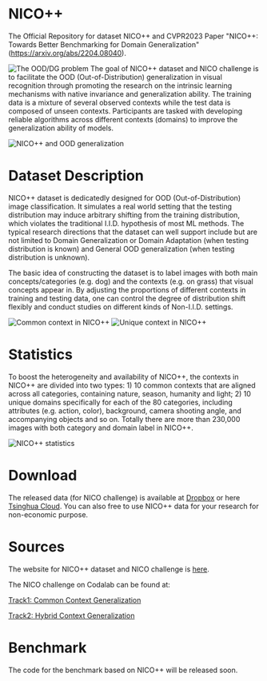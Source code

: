 # NICO++
The Official Repository for dataset NICO++ and CVPR2023 Paper "NICO++: Towards Better Benchmarking for Domain Generalization" (https://arxiv.org/abs/2204.08040).

![The OOD/DG problem](https://pic.imgdb.cn/item/62592ff2239250f7c5affdd6.jpg?raw=true "Title")
The goal of NICO++ dataset and NICO challenge is to facilitate the OOD (Out-of-Distribution) generalization in visual recognition through promoting the research on the intrinsic learning mechanisms with native invariance and generalization ability. The training data is a mixture of several observed contexts while the test data is composed of unseen contexts. Participants are tasked with developing reliable algorithms across different contexts (domains) to improve the generalization ability of models.

![NICO++ and OOD generalization](https://pic.imgdb.cn/item/625bc201239250f7c5a9893d.png?raw=true "Title")


# Dataset Description
NICO++ dataset is dedicatedly designed for OOD (Out-of-Distribution) image classification. It simulates a real world setting that the testing distribution may induce arbitrary shifting from the training distribution, which violates the traditional I.I.D. hypothesis of most ML methods. The typical research directions that the dataset can well support include but are not limited to Domain Generalization or Domain Adaptation (when testing distribution is known) and General OOD generalization (when testing distribution is unknown).

The basic idea of constructing the dataset is to label images with both main concepts/categories (e.g. dog) and the contexts (e.g. on grass) that visual concepts appear in. By adjusting the proportions of different contexts in training and testing data, one can control the degree of distribution shift flexibly and conduct studies on different kinds of Non-I.I.D. settings.


![Common context in NICO++](https://pic.imgdb.cn/item/62492a8727f86abb2a917846.png?raw=true "Title")
![Unique context in NICO++](https://pic.imgdb.cn/item/62492a8727f86abb2a91785d.png?raw=true "Title")


# Statistics
To boost the heterogeneity and availability of NICO++, the contexts in NICO++ are divided into two types: 1) 10 common contexts that are aligned across all categories, containing nature, season, humanity and light; 2) 10 unique domains specifically for each of the 80 categories, including attributes (e.g. action, color), background, camera shooting angle, and accompanying objects and so on. Totally there are more than 230,000 images with both category and domain label in NICO++.

![NICO++ statistics](https://pic.imgdb.cn/item/625f9bf9239250f7c573ffa5.jpg?raw=true "Title")

# Download
The released data (for NICO challenge) is available at [Dropbox](https://www.dropbox.com/sh/u2bq2xo8sbax4pr/AADbhZJAy0AAbap76cg_XkAfa?dl=0) or here [Tsinghua Cloud](https://cloud.tsinghua.edu.cn/d/95c45052e2ca41b0ac2e/). You can also free to use NICO++ data for your research for non-economic purpose.

# Sources
The website for NICO++ dataset and NICO challenge is [here](https://nicochallenge.com/).

The NICO challenge on Codalab can be found at:

[Track1: Common Context Generalization](https://codalab.lisn.upsaclay.fr/competitions/4084)

[Track2: Hybrid Context Generalization](https://codalab.lisn.upsaclay.fr/competitions/4083)

# Benchmark
The code for the benchmark based on NICO++ will be released soon.

